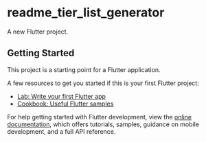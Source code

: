 # readme_tier_list_generator

A new Flutter project.

## Getting Started

This project is a starting point for a Flutter application.

A few resources to get you started if this is your first Flutter project:

- [Lab: Write your first Flutter app](https://docs.flutter.dev/get-started/codelab)
- [Cookbook: Useful Flutter samples](https://docs.flutter.dev/cookbook)

For help getting started with Flutter development, view the
[online documentation](https://docs.flutter.dev/), which offers tutorials,
samples, guidance on mobile development, and a full API reference.


<!--tier-list
 
title: "Languages Tier-List"
S:
  color: "#ff0000"
  rankable: [ Dart, Flutter, C#, Zig, C ]

A:
  color: "#ff8000"
  rankable: [ Cpp, Java, Rust ]

B:
  color: "#ffff00"
  rankable: [ TS ]

F:
  color: "#00ff00"
  rankable: [ JS, Python, HTML, CSS ]
-->


